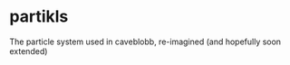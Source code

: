 partikls
========

The particle system used in caveblobb, re-imagined (and hopefully soon extended)
